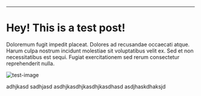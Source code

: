 ---


# Hey! This is a test post!
Doloremum fugit impedit placeat. Dolores ad recusandae occaecati atque. Harum culpa nostrum incidunt molestiae sit voluptatibus velit ex. Sed et non necessitatibus est sequi. Fugiat exercitationem sed rerum consectetur reprehenderit nulla.

![test-image]

adhjkasd
sadhjasd
asdhjkasdhjkasdhjkasdhasd
asdjhaskdhaksjd

[test-image]: https://images.unsplash.com/photo-1571858541981-dd6334e6b89d?ixlib=rb-1.2.1&ixid=eyJhcHBfaWQiOjEyMDd9&auto=format&fit=crop&w=634&q=80
<!--stackedit_data:
eyJoaXN0b3J5IjpbMzE2NjE5NTM5LC05NzMxMDUwMTNdfQ==
-->